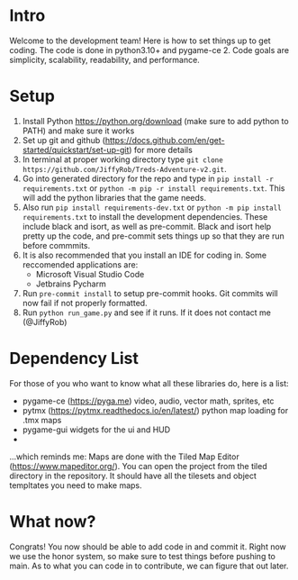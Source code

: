 # Intro
Welcome to the development team!  Here is how to set things up to get coding.  The code is done in python3.10+ and pygame-ce 2.  Code goals are simplicity, scalability, readability, and performance.
# Setup
1. Install Python https://python.org/download (make sure to add python to PATH) and make sure it works
2. Set up git and github (https://docs.github.com/en/get-started/quickstart/set-up-git) for more details
3. In terminal at proper working directory type `git clone https://github.com/JiffyRob/Treds-Adventure-v2.git`.
4. Go into generated directory for the repo and type in `pip install -r requirements.txt` or `python -m pip -r install requirements.txt`.  This will add the python libraries that the game needs.
5. Also run `pip install requirements-dev.txt` or `python -m pip install requirements.txt` to install the development dependencies.  These include black and isort, as well as pre-commit.  Black and isort help pretty up the code, and pre-commit sets things up so that they are run before commmits.
6. It is also recommended that you install an IDE for coding in.  Some reccomended applications are:
   - Microsoft Visual Studio Code
   - Jetbrains Pycharm
7. Run `pre-commit install` to setup pre-commit hooks.  Git commits will now fail if not properly formatted.
8. Run `python run_game.py` and see if it runs.  If it does not contact me (@JiffyRob)

# Dependency List
For those of you who want to know what all these libraries do, here is a list:
 - pygame-ce (https://pyga.me) video, audio, vector math, sprites, etc
 - pytmx (https://pytmx.readthedocs.io/en/latest/) python map loading for .tmx maps
 - pygame-gui widgets for the ui and HUD
 - 

...which reminds me:
Maps are done with the Tiled Map Editor (https://www.mapeditor.org/).  You can open the project from the tiled directory in the repository.  It should have all the tilesets and object templtates you need to make maps.

# What now?
Congrats!  You now should be able to add code in and commit it.  Right now we use the honor system, so make sure to test things before pushing to main.  As to what you can code in to contribute, we can figure that out later.
